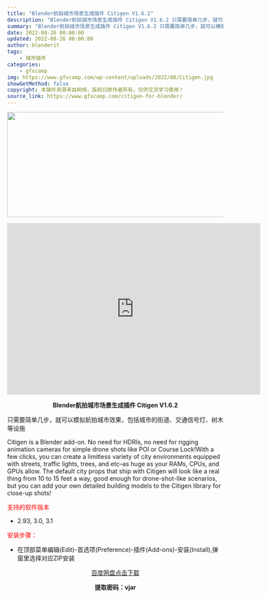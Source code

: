 ```yaml
---
title: "Blender航拍城市场景生成插件 Citigen V1.6.2"
description: "Blender航拍城市场景生成插件 Citigen V1.6.2 只需要简单几步，就可以模拟航拍城市效果，包括城市的街道、交通信号灯、树木等设施 Citigen is a Blender add-on..."
summary: "Blender航拍城市场景生成插件 Citigen V1.6.2 只需要简单几步，就可以模拟航拍城市效果，包括城市的街道、交通信号灯、树木等设施 Citigen is a Blender add-on..."
date: 2022-08-26 00:00:00
updated: 2022-08-26 00:00:00
author: blenderit
tags: 
    - 城市插件
categories:
    - gfxcamp
img: https://www.gfxcamp.com/wp-content/uploads/2022/08/Citigen.jpg
showGetMethod: false
copyright: 本插件资源来自网络，版权归原作者所有，仅供交流学习使用！
source_link: https://www.gfxcamp.com/citigen-for-blender/
---
```

<div><p><img decoding="async" class="aligncenter size-full wp-image-106422" src="https://www.gfxcamp.com/wp-content/uploads/2022/08/Citigen.jpg" data-src="https://www.gfxcamp.com/wp-content/uploads/2022/08/Citigen.jpg" alt="" width="590" height="245" data-srcset="https://www.gfxcamp.com/wp-content/uploads/2022/08/Citigen.jpg 590w, https://www.gfxcamp.com/wp-content/uploads/2022/08/Citigen-150x62.jpg 150w" data-sizes="(max-width: 590px) 100vw, 590px"></p><p style="text-align: center;"><iframe loading="lazy" src="https://player.youku.com/embed/XNTg5ODAyNTA1Ng==" width="590" height="400" frameborder="0" allowfullscreen="allowfullscreen" data-mce-fragment="1"></iframe></p><p style="text-align: center;"><strong>Blender航拍城市场景生成插件 Citigen V1.6.2</strong></p><p>只需要简单几步，就可以模拟航拍城市效果，包括城市的街道、交通信号灯、树木等设施</p><p>Citigen is a Blender add-on. No need for HDRIs, no need for rigging animation cameras for simple drone shots like POI or Course Lock!With a few clicks, you can create a limitless variety of city environments equipped with streets, traffic lights, trees, and etc–as huge as your RAMs, CPUs, and GPUs allow. The default city props that ship with Citigen will look like a real thing from 10 to 15 feet a way, good enough for drone-shot-like scenarios, but you can add your own detailed building models to the Citigen library for close-up shots!</p><p><span style="color: #ff0000;">支持的软件版本</span></p><ul>
<li>2.93, 3.0, 3.1</li>
</ul><p><span style="color: #ff0000;">安装步骤：</span></p><ul>
<li>在顶部菜单编辑(Edit)-首选项(Preference)-插件(Add-ons)-安装(Install),弹窗里选择对应ZIP安装</li>
</ul><p style="text-align: center;"><a class="maxbutton-3 maxbutton maxbutton-baidu" target="_blank" rel="noopener" href="https://pan.baidu.com/s/1cZMJJEKhnQzbCqxHN1BI0Q?pwd=vjar"><span class="mb-text">百度网盘点击下载</span></a></p><p style="text-align: center;"><strong>提取密码：vjar</strong></p></div>